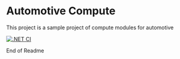 # Automotive Compute

This project is a sample project of compute modules for automotive

[![.NET CI](https://github.com/automotivelabs/ComputeModule/actions/workflows/dotnet.yml/badge.svg)](https://github.com/automotivelabs/ComputeModule/actions/workflows/dotnet.yml)



End of Readme
